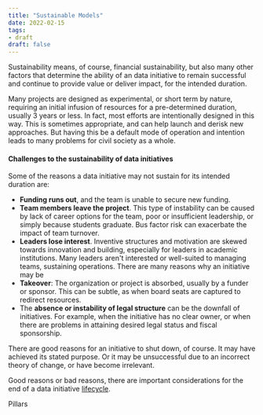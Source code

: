 ```yaml
---
title: "Sustainable Models"
date: 2022-02-15
tags:
- draft
draft: false
---
```


Sustainability means, of course, financial sustainability, but also many other factors that determine the ability of an data initiative to remain successful and continue to provide value or deliver impact, for the intended duration. 

Many projects are designed as experimental, or short term by nature, requiring an initial infusion of resources for a pre-determined duration, usually 3 years or less. In fact, most efforts are intentionally designed in this way. This is sometimes appropriate, and can help launch and derisk new approaches. But having this be a default mode of operation and intention leads to many problems for civil society as a whole.

#### Challenges to the sustainability of data initiatives
Some of the reasons a data initiative may not sustain for its intended duration are: 
* **Funding runs out**, and the team is unable to secure new funding. 
* **Team members leave the project**. This type of instability can be caused by lack of career options for the team, poor or insufficient leadership, or simply because students graduate. Bus factor risk can exacerbate the impact of team turnover.
* **Leaders lose interest**. Inventive structures and motivation are skewed towards innovation and building, especially for leaders in academic institutions. Many leaders aren't interested or well-suited to managing teams, sustaining operations. 
There are many reasons why an initiative may be 
* **Takeover**: The organization or project is absorbed, usually by a funder or sponsor. This can be subtle, as when board seats are captured to redirect resources. 
* The **absence or instability of legal structure** can be the downfall of initiatives. For example, when the initiative has no clear owner, or when there are problems in attaining desired legal status and fiscal sponsorship.

There are good reasons for an initiative to shut down, of course. It may have achieved its stated purpose. Or it may be unsuccessful due to an incorrect theory of change, or have become irrelevant.

Good reasons or bad reasons, there are important considerations for the end of a data initiative [lifecycle](healthy-life-cycles.md).

Pillars 

